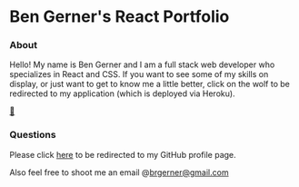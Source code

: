 # Ben Gerner's React Portfolio

### About

Hello! My name is Ben Gerner and I am a full stack web developer who specializes in React and CSS. If you want to see some of my skills on display, or just want to get to know me a little better, click on the wolf to be redirected to my application (which is deployed via Heroku).

[
🐺 
](https://ben-gerner-portfolio.herokuapp.com/)

### Questions

  Please click [here](https://github.com/bgerner/) to be redirected to my GitHub profile page.

  Also feel free to shoot me an email @brgerner@gmail.com